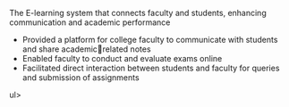 <p>The E-learning system that connects faculty and students, enhancing communication and academic performance</p>
<ul>
<li>Provided a platform for college faculty to communicate with students and share academicrelated notes</li>
<li>Enabled faculty to conduct and evaluate exams online</li>
<li>Facilitated direct interaction between students and faculty for queries and submission of assignments</li>
</ul>ul>
